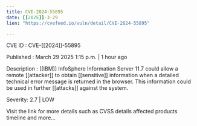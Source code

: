 ```yaml
---
title: CVE-2024-55895
date: [[2025]]-3-29
lien: "https://cvefeed.io/vuln/detail/CVE-2024-55895"

---
```


CVE ID : CVE-[[2024]]-55895

Published :  March 29
2025
1:15 p.m. | 1 hour ago

Description : [[IBM]] InfoSphere Information Server 11.7 could allow a remote [[attacker]] to obtain [[sensitive]] information when a detailed technical error message is returned in the browser.  This information could be used in further [[attacks]] against the system.

Severity: 2.7 | LOW

Visit the link for more details
such as CVSS details
affected products
timeline
and more...
